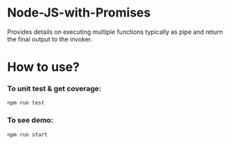 # Node-JS-with-Promises
Provides details on executing multiple functions typically as pipe and return the final output to the invoker.


# How to use?
### To unit test & get coverage:
```
npm run test
```

### To see demo:
```
npm run start
```

